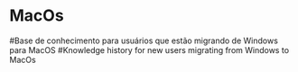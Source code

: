 # MacOs
#Base de conhecimento para usuários que estão migrando de Windows para MacOS 
#Knowledge history for new users migrating from Windows to MacOs

